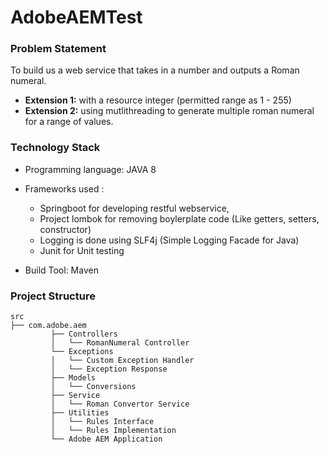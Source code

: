 # AdobeAEMTest

### Problem Statement
To build us a web service that takes in a number and outputs a Roman numeral.
- <b>Extension 1:</b> with a resource integer (permitted range as 1 - 255)
- <b>Extension 2:</b> using mutlithreading to generate multiple roman numeral for a range of values.

### Technology Stack 
- Programming language: JAVA 8
- Frameworks used :<br>
  - Springboot for developing restful webservice,<br>
  - Project lombok for removing boylerplate code (Like getters, setters, constructor)<br>
  - Logging is done using SLF4j (Simple Logging Facade for Java)<br>
  - Junit for Unit testing<br>  

- Build Tool: Maven 

### Project Structure 
```
src
├── com.adobe.aem  
         ├── Controllers
         │   └── RomanNumeral Controller
         └── Exceptions
         │   └── Custom Exception Handler 
         │   └── Exception Response 
         ├── Models
         │   └── Conversions
         ├── Service
         │   └── Roman Convertor Service 
         ├── Utilities
         │   └── Rules Interface
         │   └── Rules Implementation 
         └── Adobe AEM Application 
```

